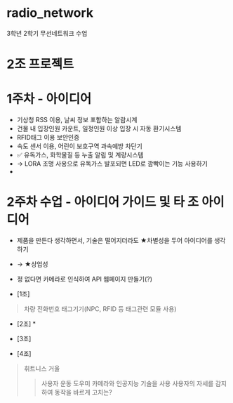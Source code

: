 # radio_network
3학년 2학기 무선네트워크 수업

# 2조 프로젝트

# 1주차 - 아이디어
- 기상청 RSS 이용, 날씨 정보 포함하는 알람시계
- 건물 내 입장인원 카운트, 일정인원 이상 입장 시 자동 환기시스템
- RFID태그 이용 보안인증
- 속도 센서 이용, 어린이 보호구역 과속예방 차단기
- ✅ 유독가스, 화학물질 등 누출 알림 및 계량시스템
- → LORA 조명 사용으로 유독가스 발포되면 LED로 깜빡이는 기능 사용하기
- 
# 2주차 수업 - 아이디어 가이드 및 타 조 아이디어
- 제품을 만든다 생각하면서, 기술은 떨어지더라도 ★차별성을 두어 아이디어를 생각하기
- → ★상업성

- 정 없다면 카메라로 인식하여 API 웹페이지 만들기(?)


- [1조]
> 차량 전화번호 태그기기(NPC, RFID 등 태그관련 모듈 사용)

- [2조] *
>

- [3조]
>

- [4조]
> 휘트니스 거울
>  > 사용자 운동 도우미
>  > 카메라와 인공지능 기술을 사용
>  > 사용자의 자세를 감지하여 동작을 바르게 고치는?
